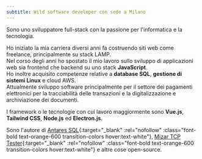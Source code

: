 ```yaml
---
subtitle: Wild software developer con sede a Milano
---
```

Sono uno sviluppatore full-stack con la passione per l'informatica e la tecnologia.

Ho iniziato la mia carriera diversi anni fa costruendo siti web come freelance, principalmente su stack LAMP.  
Nel corso degli anni ho spostato il mio lavoro sullo sviluppo di applicazioni web sia frontend che backend su uno stack **JavaScript**.  
Ho inoltre acquisito competenze relative a **database SQL**, **gestione di sistemi Linux** e cloud AWS.  
Attualmente sviluppo software principalmente per il settore dei pagamenti elettronici per la tracciabilità delle transazioni e la digitalizzazione e archiviazione dei documenti.  

I framework o le tecnologie con cui lavoro maggiormente sono **Vue.js**, **Tailwind CSS**, **Node.js** ed **Electron.js**.  

Sono l'autore di [Antares SQL](https://github.com/antares-sql/antares){:target="_blank" :rel="nofollow" :class="font-bold text-orange-600 transition-colors hover:text-white"}, [Mizar TCP Tester](https://github.com/Fabio286/mizar){:target="_blank" :rel="nofollow" :class="font-bold text-orange-600 transition-colors hover:text-white"} e altre cose open-source.